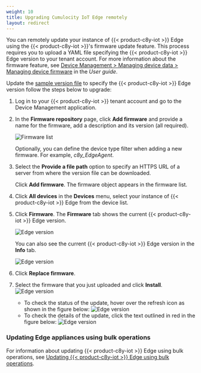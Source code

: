 ```yaml
---
weight: 10
title: Upgrading Cumulocity IoT Edge remotely
layout: redirect
---
```


You can remotely update your instance of {{< product-c8y-iot >}} Edge using the {{< product-c8y-iot >}}'s firmware update feature. This process requires you to upload a YAML file specifying the {{< product-c8y-iot >}} Edge version to your tenant account. For more information about the firmware feature, see [Device Management > Managing device data > Managing device firmware](/users-guide/device-management/#managing-device-firmware) in the *User guide*.

Update the [sample version file](/files/edge-k8s/c8y-edge-version.yaml) to specify the {{< product-c8y-iot >}} Edge version follow the steps below to upgrade:

1. Log in to your {{< product-c8y-iot >}} tenant account and go to the Device Management application.

2. In the **Firmware repository** page, click **Add firmware** and provide a name for the firmware, add a description and its version (all required).

   ![Firmware list](/images/edge-k8s/edge-k8s-firmware-repository.png)

   Optionally, you can define the device type filter when adding a new firmware. For example, *c8y_EdgeAgent*.

3. Select the **Provide a file path** option to specify an HTTPS URL of a server from where the version file can be downloaded.

   Click **Add firmware**. The firmware object appears in the firmware list.

4. Click **All devices** in the **Devices** menu, select your instance of {{< product-c8y-iot >}} Edge from the device list.

5. Click **Firmware**. The **Firmware** tab shows the current {{< product-c8y-iot >}} Edge version.

   ![Edge version](/images/edge-k8s/edge-k8s-firmware-current-version.png)

   You can also see the current {{< product-c8y-iot >}} Edge version in the **Info** tab.

   ![Edge version](/images/edge-k8s/edge-k8s-firmware-version-info-tab.png)

6. Click **Replace firmware**.

7. Select the firmware that you just uploaded and click **Install**.
   ![Edge version](/images/edge-k8s/edge-k8s-select-firmware.png)

   - To check the status of the update, hover over the refresh icon as shown in the figure below:
   ![Edge version](/images/edge-k8s/edge-k8s-check-remote-update-status.png)
   - To check the details of the update, click the text outlined in red in the figure below:
   ![Edge version](/images/edge-k8s/edge-k8s-check-remote-update-full-log.png)

### Updating Edge appliances using bulk operations

For information about updating {{< product-c8y-iot >}} Edge using bulk operations, see [Updating {{< product-c8y-iot >}} Edge using bulk operations](edge/remote-connectivity/#updating-edge-appliances-using-bulk-operations).
